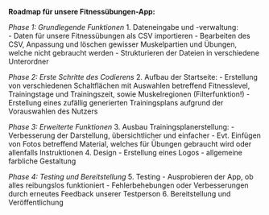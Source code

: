 **Roadmap für unsere Fitnessübungen-App:**

*Phase 1: Grundlegende Funktionen*
    1. Dateneingabe und -verwaltung:  
        - Daten für unsere Fitnessübungen als CSV importieren
        - Bearbeiten des CSV, Anpassung und löschen gewisser Muskelpartien und Übungen, welche nicht gebraucht werden
        - Strukturieren der Dateien in verschiedene Unterordner 
        
*Phase 2: Erste Schritte des Codierens*
    2. Aufbau der Startseite:
        - Erstellung von verschiedenen Schaltflächen mit Auswahlen betreffend Fitnesslevel, Trainingstage und Trainingszeit, sowie Muskelregionen (Filterfunktion!)
        - Erstellung eines zufällig generierten Trainingsplans aufgrund der Vorauswahlen des Nutzers
        
*Phase 3: Erweiterte Funktionen*
    3. Ausbau Trainingsplanerstellung:
        - Verbesserung der Darstellung, übersichtlicher und einfacher 
        - Evt. Einfügen von Fotos betreffend Material, welches für Übungen gebraucht wird oder allenfalls Instruktionen 
    4. Design 
        - Erstellung eines Logos
        - allgemeine farbliche Gestaltung 
        
*Phase 4: Testing und Bereitstellung*
    5. Testing
        - Ausprobieren der App, ob alles reibungslos funktioniert 
        - Fehlerbehebungen oder Verbesserungen durch erneutes Feedback unserer Testperson 
    6. Bereitstellung und Veröffentlichung 
    

    
